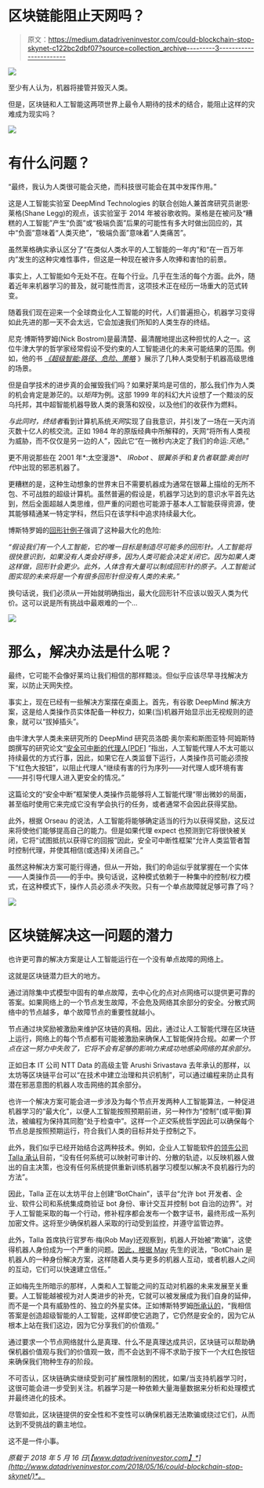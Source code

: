 # 区块链能阻止天网吗？

> 原文：<https://medium.datadriveninvestor.com/could-blockchain-stop-skynet-c122bc2dbf07?source=collection_archive---------3----------------------->

![](img/ab28bf64294ca6209b8821d234c4f7aa.png)

至少有人认为，机器将接管并毁灭人类。

但是，区块链和人工智能这两项世界上最令人期待的技术的结合，能阻止这样的灾难成为现实吗？

![](img/a9ca407bc482a876159f9e741a56fa3c.png)

# 有什么问题？

“最终，我认为人类很可能会灭绝，而科技很可能会在其中发挥作用。”

这是人工智能实验室 DeepMind Technologies 的联合创始人兼首席研究员谢恩·莱格(Shane Legg)的观点，该实验室于 2014 年被谷歌收购。莱格是在被问及“糟糕的人工智能”产生“负面”或“极端负面”后果的可能性有多大时做出回应的，其中“负面”意味着“人类灭绝”，“极端负面”意味着“人类痛苦”。

虽然莱格确实承认区分了“在类似人类水平的人工智能的一年内”和“在一百万年内”发生的这种灾难性事件，但这是一种现在被许多人吹捧和害怕的前景。

事实上，人工智能如今无处不在。在每个行业。几乎在生活的每个方面。此外，随着近年来机器学习的普及，就可能性而言，这项技术正在经历一场重大的范式转变。

随着我们现在迎来一个全球商业化人工智能的时代，人们普遍担心，机器学习变得如此先进的那一天不会太远，它会加速我们所知的人类生存的终结。

尼克·博斯特罗姆(Nick Bostrom)是最清楚、最清醒地提出这种担忧的人之一。这位牛津大学的哲学家经常假设不受约束的人工智能进化的未来可能结果的范围。例如，他的书 [*《超级智能:路径、危险、策略*](https://www.amazon.com/Superintelligence-Dangers-Strategies-Nick-Bostrom/dp/1501227742) 》展示了几种人类受制于机器高级思维的场景。

但是自学技术的进步真的会摧毁我们吗？如果好莱坞是可信的，那么我们作为人类的机会肯定是渺茫的。以*矩阵*为例。这部 1999 年的科幻大片设想了一个黯淡的反乌托邦，其中超智能机器导致人类的衰落和奴役，以及他们的收获作为燃料。

*与此同时，终结者*看到计算机系统*天网*实现了自我意识，并引发了一场在一天内消灭数十亿人的核交流。正如 1984 年的原版经典中所解释的，天网“将所有人类视为威胁，而不仅仅是另一边的人”，因此它“在一微秒内决定了我们的命运:*灭绝*。”

更不用说那些在 2001 年*:太空漫游*、 *IRobot* 、*银翼杀手*和*复仇者联盟:奥创时代*中出现的邪恶机器了。

更糟糕的是，这种生动想象的世界末日不需要机器成为通常在银幕上描绘的无所不包、不可战胜的超级计算机。虽然普遍的假设是，机器学习达到的意识水平首先达到，然后全面超越人类思维，但严重的问题也可能源于基本人工智能获得资源，使其能够精通某一特定学科，然后只在该学科中追求持续最大化。

博斯特罗姆的[回形针例子](https://nickbostrom.com/ethics/ai.html)强调了这种最大化的危险:

*“假设我们有一个人工智能，它的唯一目标是制造尽可能多的回形针。人工智能将很快意识到，如果没有人类会好得多，因为人类可能会决定关闭它。因为如果人类这样做，回形针会更少。此外，人体含有大量可以制成回形针的原子。人工智能试图实现的未来将是一个有很多回形针但没有人类的未来。”*

换句话说，我们必须从一开始就明确指出，最大化回形针不应该以毁灭人类为代价。这可以说是所有挑战中最艰难的一个…

![](img/418f605514872e918950407f178b44e0.png)

# 那么，解决办法是什么呢？

最终，它可能不会像好莱坞让我们相信的那样黯淡。但似乎应该尽早寻找解决方案，以防止天网失控。

事实上，现在已经有一些解决方案摆在桌面上。首先，有谷歌 DeepMind 解决方案，这是给人类操作员实体配备一种权力，如果(当)机器开始显示出无视规则的迹象，就可以“拔掉插头”。

由牛津大学人类未来研究所的 DeepMind 研究员洛朗·奥尔索和斯图亚特·阿姆斯特朗撰写的研究论文“[安全可中断的代理人[PDF]](http://intelligence.org/files/Interruptibility.pdf) ”指出，人工智能代理人不太可能以持续最优的方式行事，因此，如果它在人类监督下运行，人类操作员可能必须按下“红色大按钮”，以阻止代理人“继续有害的行为序列——对代理人或环境有害——并引导代理人进入更安全的情况。”

这篇论文的“安全中断”框架使人类操作员能够将人工智能代理“带出微妙的局面，甚至临时使用它来完成它没有学会执行的任务，或者通常不会因此获得奖励。

此外，根据 Orseau 的说法，人工智能将能够确定适当的行为以获得奖励，这反过来将使他们能够提高自己的能力。但是如果代理 expect 也预测到它将很快被关闭，它将“试图抵抗以获得它的回报”因此，安全可中断性框架“允许人类监管者暂时控制代理，并使其相信(或选择)关闭自己。”

虽然这种解决方案可能行得通，但从一开始，我们的命运似乎就掌握在一个实体——人类操作员——的手中。换句话说，这种模式依赖于一种集中的控制/权力模式，在这种模式下，操作人员必须*永不*失败。只有一个单点故障就足够可靠了吗？

![](img/ccdfaa2b2e35a41d02e7fb9809415e59.png)

# 区块链解决这一问题的潜力

也许更可靠的解决方案是让人工智能运行在一个没有单点故障的网络上。

这就是区块链潜力巨大的地方。

通过消除集中式模型中固有的单点故障，去中心化的点对点网络可以提供更可靠的答案。如果网络上的一个节点发生故障，不会危及网络其余部分的安全。分散式网络中的节点越多，单个故障节点的重要性就越小。

节点通过块奖励被激励来维护区块链的真相。因此，通过让人工智能代理在区块链上运行，网络上的每个节点都有可能被激励来确保人工智能保持合规。*如果一个节点在这一努力中失败了，它将不会有足够的影响力来成功地感染网络的其余部分。*

正如日本 IT 公司 NTT Data 的高级主管 Arushi Srivastava 去年承认的那样，以太坊等区块链平台可以“在技术中建立治理和共识机制”，可以通过编程来防止具有潜在邪恶意图的机器人攻击网络的其余部分。

也许一个解决方案可能会进一步涉及为每个节点开发两种人工智能算法，一种促进机器学习的“最大化”，以便人工智能按照预期前进，另一种作为“控制”(或平衡)算法，被编程为保持其同胞“处于检查中”。这样一个*正交*系统哲学因此可以确保每个节点总是按照预期运行，符合我们人类的目标并处于控制之下。

此外，我们似乎已经开始结合这两种技术。例如，企业人工智能软件[的领先公司 Talla 承认](https://botchain.talla.com/whitepaper.pdf)目前，“没有任何系统可以映射可审计的、分散的轨迹，以反映机器人做出的自主决策，也没有任何系统提供重新训练机器学习模型以解决不良机器行为的方法”。

因此，Talla 正在以太坊平台上创建“BotChain”，该平台“允许 bot 开发者、企业、软件公司和系统集成商验证 bot 身份、审计交互并控制 bot 自治的边界”。对于人工智能采取的每一个行动，修补程序都会发布一个数字证书，最终形成一系列加密文件。这将至少确保机器人采取的行动受到监控，并遵守监管边界。

此外，Talla 首席执行官罗布·梅(Rob May)还观察到，机器人开始被“欺骗”，这使得机器人身份成为一个严重的问题。[因此，根据 May](https://www.prnewswire.com/news-releases/leading-artificial-intelligence-startup-announces-further-innovation-665170443.html) 先生的说法，“BotChain 是机器人的一种身份解决方案，这样随着人类与更多的机器人互动，或者机器人之间的互动，它们可以快速建立信任。”

正如梅先生所暗示的那样，人类和人工智能之间的互动对机器的未来发展至关重要。人工智能越被视为对人类进步的补充，它就可以被发展成为我们自身的延伸，而不是一个具有威胁性的、独立的外星实体。正如博斯特罗姆[所承认的](https://www.ted.com/talks/nick_bostrom_what_happens_when_our_computers_get_smarter_than_we_are#t-973536)，“我相信答案是创造超级智能的人工智能，这样即使它逃跑了，它仍然是安全的，因为它从根本上站在我们这边，因为它分享我们的价值观。”

通过要求一个节点网络就什么是真理、什么不是真理达成共识，区块链可以帮助确保机器价值观与我们的价值观一致，而不会达到不得不求助于按下一个大红色按钮来确保我们物种生存的阶段。

不可否认，区块链确实继续受到可扩展性限制的困扰，如果/当支持机器学习时，这很可能会进一步受到关注。机器学习是一种依赖大量海量数据来分析和处理模式并最终进化的技术。

尽管如此，区块链提供的安全性和不变性可以确保机器无法欺骗或绕过它们，从而达到不受挑战的霸主地位。

这不是一件小事。

*原载于 2018 年 5 月 16 日*[*【www.datadriveninvestor.com】*](http://www.datadriveninvestor.com/2018/05/16/could-blockchain-stop-skynet/)*。*